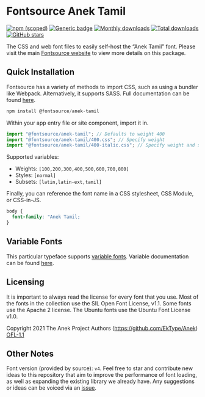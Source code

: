 # Fontsource Anek Tamil

[![npm (scoped)](https://img.shields.io/npm/v/@fontsource/anek-tamil?color=brightgreen)](https://www.npmjs.com/package/@fontsource/anek-tamil) [![Generic badge](https://img.shields.io/badge/fontsource-passing-brightgreen)](https://github.com/fontsource/fontsource) [![Monthly downloads](https://badgen.net/npm/dm/@fontsource/anek-tamil)](https://github.com/fontsource/fontsource) [![Total downloads](https://badgen.net/npm/dt/@fontsource/anek-tamil)](https://github.com/fontsource/fontsource) [![GitHub stars](https://img.shields.io/github/stars/fontsource/fontsource.svg?style=social&label=Star)](https://github.com/fontsource/fontsource/stargazers)

The CSS and web font files to easily self-host the “Anek Tamil” font. Please visit the main [Fontsource website](https://fontsource.org/fonts/anek-tamil) to view more details on this package.

## Quick Installation

Fontsource has a variety of methods to import CSS, such as using a bundler like Webpack. Alternatively, it supports SASS. Full documentation can be found [here](https://fontsource.org/docs/introduction).

```javascript
npm install @fontsource/anek-tamil
```

Within your app entry file or site component, import it in.

```javascript
import "@fontsource/anek-tamil"; // Defaults to weight 400
import "@fontsource/anek-tamil/400.css"; // Specify weight
import "@fontsource/anek-tamil/400-italic.css"; // Specify weight and style

```

Supported variables:
- Weights: `[100,200,300,400,500,600,700,800]`
- Styles: `[normal]`
- Subsets: `[latin,latin-ext,tamil]`

Finally, you can reference the font name in a CSS stylesheet, CSS Module, or CSS-in-JS.

```css
body {
  font-family: "Anek Tamil;
}
```

## Variable Fonts

This particular typeface supports [variable fonts](https://developer.mozilla.org/en-US/docs/Web/CSS/CSS_Fonts/Variable_Fonts_Guide).
Variable documentation can be found [here](https://fontsource.org/docs/variable-fonts).

## Licensing
It is important to always read the license for every font that you use.
Most of the fonts in the collection use the SIL Open Font License, v1.1. Some fonts use the Apache 2 license. The Ubuntu fonts use the Ubuntu Font License v1.0.

Copyright 2021 The Anek Project Authors (https://github.com/EkType/Anek)
[OFL-1.1](http://scripts.sil.org/OFL)

## Other Notes
Font version (provided by source): `v4`.
Feel free to star and contribute new ideas to this repository that aim to improve the performance of font loading, as well as expanding the existing library we already have. Any suggestions or ideas can be voiced via an [issue](https://github.com/fontsource/fontsource/issues).